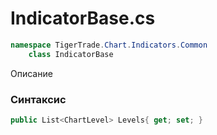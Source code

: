 
# IndicatorBase.cs
```csharp
namespace TigerTrade.Chart.Indicators.Common  
    class IndicatorBase
```

Описание

### Синтаксис
```csharp
public List<ChartLevel> Levels{ get; set; }
```
